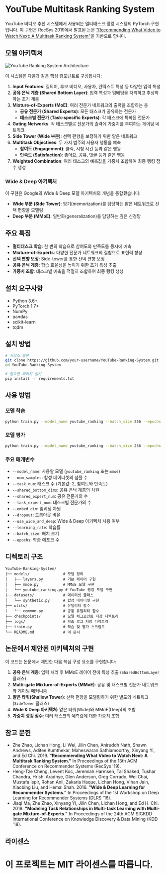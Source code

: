 # YouTube Multitask Ranking System

YouTube 비디오 추천 시스템에서 사용되는 멀티태스크 랭킹 시스템의 PyTorch 구현입니다. 이 구현은 RecSys 2019에서 발표된 논문 ["Recommending What Video to Watch Next: A Multitask Ranking System"](https://dl.acm.org/doi/10.1145/3298689.3346997)을 기반으로 합니다.

## 모델 아키텍처

![YouTube Ranking System Architecture](https://i.imgur.com/placeholder-image.png)

이 시스템은 다음과 같은 핵심 컴포넌트로 구성됩니다:

1. **Input Features**: 질의어, 후보 비디오, 사용자, 컨텍스트 특성 등 다양한 입력 특성
2. **공유 은닉 계층 (Shared Bottom Layer)**: 입력 특성과 임베딩을 처리하고 추상화하는 초기 계층
3. **Mixture-of-Experts (MoE)**: 여러 전문가 네트워크의 출력을 조합하는 층
   - **공유 전문가 (Shared Experts)**: 모든 태스크가 공유하는 전문가
   - **태스크별 전문가 (Task-specific Experts)**: 각 태스크에 특화된 전문가
4. **Gating Networks**: 각 태스크별로 전문가의 출력에 가중치를 부여하는 게이팅 네트워크
5. **Side Tower (Wide 부분)**: 선택 편향을 보정하기 위한 얕은 네트워크
6. **Multitask Objectives**: 두 가지 범주의 사용자 행동을 예측
   - **참여도 (Engagement)**: 클릭, 시청 시간 등과 같은 행동
   - **만족도 (Satisfaction)**: 좋아요, 공유, 댓글 등과 같은 행동
7. **Weighted Combination**: 여러 태스크의 예측값을 가중치 조합하여 최종 랭킹 점수 생성

### Wide & Deep 아키텍처

이 구현은 Google의 Wide & Deep 모델 아키텍처의 개념을 통합했습니다:
- **Wide 부분 (Side Tower)**: 암기(memorization)를 담당하는 얕은 네트워크로 선택 편향을 모델링
- **Deep 부분 (MMoE)**: 일반화(generalization)를 담당하는 깊은 신경망

## 주요 특징

- **멀티태스크 학습**: 한 번의 학습으로 참여도와 만족도를 동시에 예측
- **Mixture-of-Experts**: 다양한 전문가 네트워크의 결합으로 표현력 향상
- **선택 편향 보정**: Side-tower를 통한 선택 편향 보정
- **공유 은닉 계층**: 학습 효율성을 높이기 위한 초기 특성 추출
- **가중치 조합**: 태스크별 예측을 적절히 조합하여 최종 랭킹 생성

## 설치 요구사항

- Python 3.6+
- PyTorch 1.7+
- NumPy
- pandas
- scikit-learn
- tqdm

## 설치 방법

```bash
# 저장소 클론
git clone https://github.com/your-username/YouTube-Ranking-System.git
cd YouTube-Ranking-System

# 필요한 패키지 설치
pip install -r requirements.txt
```

## 사용 방법

### 모델 학습

```bash
python train.py --model_name youtube_ranking --batch_size 256 --epochs 50 --use_wide_and_deep
```

### 모델 평가

```bash
python train.py --model_name youtube_ranking --batch_size 256 --epochs 0 --use_wide_and_deep
```

### 주요 매개변수

- `--model_name`: 사용할 모델 (`youtube_ranking` 또는 `mmoe`)
- `--num_samples`: 합성 데이터셋의 샘플 수
- `--task_num`: 태스크 수 (기본값: 2, 참여도와 만족도)
- `--shared_bottom_dims`: 공유 은닉 계층의 차원
- `--shared_expert_num`: 공유 전문가의 수
- `--task_expert_num`: 태스크별 전문가의 수
- `--embed_dim`: 임베딩 차원
- `--dropout`: 드롭아웃 비율
- `--use_wide_and_deep`: Wide & Deep 아키텍처 사용 여부
- `--learning_rate`: 학습률
- `--batch_size`: 배치 크기
- `--epochs`: 학습 에포크 수

## 디렉토리 구조

```
YouTube-Ranking-System/
├── models/               # 모델 정의
│   ├── layers.py         # 기본 레이어 구현
│   ├── mmoe.py           # MMoE 모델 구현
│   └── youtube_ranking.py # YouTube 랭킹 모델 구현
├── datasets/             # 데이터셋 클래스
│   └── synthetic.py      # 합성 데이터셋 구현
├── utils/                # 유틸리티 함수
│   └── common.py         # 공통 유틸리티 함수
├── checkpoints/          # 모델 체크포인트 저장 디렉토리
├── logs/                 # 학습 로그 저장 디렉토리
├── train.py              # 학습 및 평가 스크립트
└── README.md             # 이 문서
```

## 논문에서 제안된 아키텍처의 구현

이 코드는 논문에서 제안한 다음 핵심 구성 요소를 구현합니다:

1. **공유 은닉 계층**: 입력 처리 후 MMoE 레이어 전에 특성 추출 (`SharedBottomLayer` 클래스)
2. **Multi-gate Mixture-of-Experts (MMoE)**: 공유 및 태스크별 전문가 네트워크와 게이팅 메커니즘
3. **얕은 타워(Shallow Tower)**: 선택 편향을 모델링하기 위한 별도의 네트워크 (`SideTower` 클래스)
4. **Wide & Deep 아키텍처**: 얕은 타워(Wide)와 MMoE(Deep)의 조합
5. **가중치 랭킹 점수**: 여러 태스크의 예측값에 대한 가중치 조합

## 참고 문헌

- Zhe Zhao, Lichan Hong, Li Wei, Jilin Chen, Aniruddh Nath, Shawn Andrews, Aditee Kumthekar, Maheswaran Sathiamoorthy, Xinyang Yi, and Ed Chi. 2019. **"Recommending What Video to Watch Next: A Multitask Ranking System."** In Proceedings of the 13th ACM Conference on Recommender Systems (RecSys '19).
- Heng-Tze Cheng, Levent Koc, Jeremiah Harmsen, Tal Shaked, Tushar Chandra, Hrishi Aradhye, Glen Anderson, Greg Corrado, Wei Chai, Mustafa Ispir, Rohan Anil, Zakaria Haque, Lichan Hong, Vihan Jain, Xiaobing Liu, and Hemal Shah. 2016. **"Wide & Deep Learning for Recommender Systems."** In Proceedings of the 1st Workshop on Deep Learning for Recommender Systems (DLRS '16).
- Jiaqi Ma, Zhe Zhao, Xinyang Yi, Jilin Chen, Lichan Hong, and Ed H. Chi. 2018. **"Modeling Task Relationships in Multi-task Learning with Multi-gate Mixture-of-Experts."** In Proceedings of the 24th ACM SIGKDD International Conference on Knowledge Discovery & Data Mining (KDD '18).

## 라이센스

이 프로젝트는 MIT 라이센스를 따릅니다. 
=======
